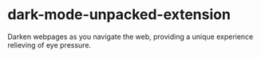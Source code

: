 # dark-mode-unpacked-extension
Darken webpages as you navigate the web, providing a unique experience relieving of eye pressure.
